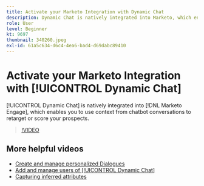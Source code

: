 ```yaml
---
title: Activate your Marketo Integration with Dynamic Chat
description: Dynamic Chat is natively integrated into Marketo, which enables you to use context from chatbot conversations to retarget or score your prospects.
role: User
level: Beginner
kt: 9697
thumbnail: 340260.jpeg
exl-id: 61a5c634-d6c4-4ea6-bad4-d69dabc89410
---
```

# Activate your Marketo Integration with [!UICONTROL Dynamic Chat] 

[!UICONTROL Dynamic Chat]  is natively integrated into [!DNL Marketo Engage], which enables you to use context from chatbot conversations to retarget or score your prospects.

>[!VIDEO](https://video.tv.adobe.com/v/340260/?quality=12&learn=on)

## More helpful videos

* [Create and manage personalized Dialogues](dialogue-management.md)
* [Add and manage users of [!UICONTROL Dynamic Chat] ](user-management.md)
* [Capturing inferred attributes](capture-inferred-attributes.md)
